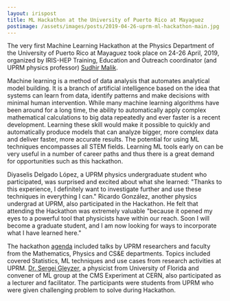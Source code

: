 ```yaml
---
layout: irispost
title: ML Hackathon at the University of Puerto Rico at Mayaguez
postimage: /assets/images/posts/2019-04-26-uprm-ml-hackathon-main.jpg
---
```


The very first Machine Learning Hackathon at the Physics Department
of the University of Puerto Rico at Mayaguez took place on 24-26
April, 2019, organized by IRIS-HEP Training, Education and Outreach
coordinator (and UPRM physics professor) [Sudhir Malik](http://charma.uprm.edu/~malik/). 
<!--more-->

Machine learning is a method of data analysis that automates analytical
model building. It is a branch of artificial intelligence based on
the idea that systems can learn from data, identify patterns and
make decisions with minimal human intervention.  While many machine
learning algorithms have been around for a long time, the ability
to automatically apply complex mathematical calculations to big
data repeatedly and ever faster is a recent development. Learning
these skill would make it possible to quickly and automatically
produce models that can analyze bigger, more complex data and deliver
faster, more accurate results. The potential for using ML techniques 
encompasses all STEM fields. Learning ML tools early on can be
very useful in a number of career paths and thus there is a great demand
for opportunities such as this hackathon.

Diyaselis Delgado López, a UPRM physics undergraduate student who 
participated, was surprised and excited about what she learned: "Thanks to 
this experience, I definitely want to investigate further and use these 
techniques in everything I can." Ricardo González, another physics undergrad 
at UPRM, also participated in the Hackathon. He felt that attending the 
Hackathon was extremely valuable "because it opened my eyes to a powerful tool 
that physicists have within our reach. Soon I will become a graduate student, 
and I am now looking for ways to incorporate what I have learned here."

The hackathon [agenda](https://indico.cern.ch/event/809812/timetable/) 
included talks by UPRM researchers and faculty from the Mathematics, Physics
and CS&E departments. Topics included covered Statistics, ML
techniques and use cases from research activities at UPRM. [Dr. Sergei
Gleyzer](http://sergeigleyzer.com), a physicist from University of Florida and convener of ML group at 
the CMS Experiment at CERN, also participated as a lecturer and facilitator. 
The participants were students from UPRM who were given challenging 
problem to solve during Hackathon.









